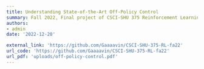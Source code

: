 ```yaml
---
title: Understanding State-of-the-Art Off-Policy Control
summary: Fall 2022, Final project of CSCI-SHU 375 Reinforcement Learning ([Keith Ross](https://sites.google.com/nyu.edu/keithross/))
authors:
- admin
date: '2022-12-20'

external_link: 'https://github.com/Gaaaavin/CSCI-SHU-375-RL-fa22'
url_code: 'https://github.com/Gaaaavin/CSCI-SHU-375-RL-fa22'
url_pdf: 'uploads/off-policy-control.pdf'
---
```

